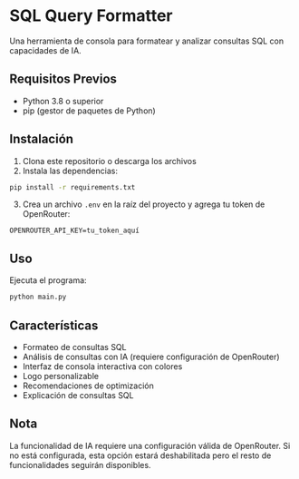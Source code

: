 # SQL Query Formatter

Una herramienta de consola para formatear y analizar consultas SQL con capacidades de IA.

## Requisitos Previos

- Python 3.8 o superior
- pip (gestor de paquetes de Python)

## Instalación

1. Clona este repositorio o descarga los archivos
2. Instala las dependencias:
```bash
pip install -r requirements.txt
```

3. Crea un archivo `.env` en la raíz del proyecto y agrega tu token de OpenRouter:
```
OPENROUTER_API_KEY=tu_token_aquí
```

## Uso

Ejecuta el programa:
```bash
python main.py
```

## Características

- Formateo de consultas SQL
- Análisis de consultas con IA (requiere configuración de OpenRouter)
- Interfaz de consola interactiva con colores
- Logo personalizable
- Recomendaciones de optimización
- Explicación de consultas SQL

## Nota

La funcionalidad de IA requiere una configuración válida de OpenRouter. Si no está configurada, esta opción estará deshabilitada pero el resto de funcionalidades seguirán disponibles. 